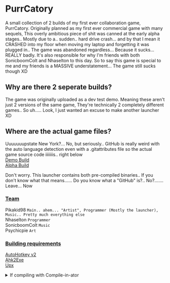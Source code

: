 # PurrCatory

A small collection of 2 builds of my first ever collaboration game, PurrCatory. Originally planned as my first ever commercial game with many sequels, This overly ambitious piece of shit was canned at the early alpha stages.. Mostly due to a.. sudden.. hard drive crash... and by that I mean it CRASHED into my floor when moving my laptop and forgetting it was plugged in.. The game was abandoned regardless... Because it sucks... REALLY badly. It's also responsible for why I'm friends with both SonicboomColt and Nhaselton to this day. So to say this game is special to me and my friends is a MASSIVE understatement... The game still sucks though XD

## Why are there 2 seperate builds?

The game was originally uploaded as a dev test demo. Meaning these aren't just 2 versions of the same game, They're technically 2 completely different games.. So uh..... Look, I just wanted an excuse to make another launcher XD

## Where are the actual game files?

Uuuuuuupstate New York?... No, but seriously.. GitHub is really weird with the auto language detection even with a .gitattributes file so the actual game source code iiiiiiis.. right below
\
[Demo Build](https://github.com/pikakid98/purrcatory-archives-demobuild)
\
[Alpha Build](https://github.com/pikakid98/purrcatory-archives-alphabuild)

Don't worry. This launcher contains both pre-compiled binaries.. If you don't know what that means...... Do you know what a "GitHub" is?.. No?....... Leave... Now

### <b><u>Team</b></u>

Pikakid98 `Main.. ahem... "Artist", Programmer (Mostly the launcher), Music.. Pretty much everything else`
\
Nhaselton `Programmer`
\
SonicboomColt `Music`
\
Psychicpie `Art`

### <b><u>Building requirements</b></u>

[AutoHotkey v2](https://github.com/AutoHotkey/AutoHotkey/releases)
\
[Ahk2Exe](https://github.com/AutoHotkey/Ahk2Exe/releases)
\
[Upx](https://github.com/upx/upx/releases/tag/v4.2.2)


<details>
<summary>If compiling with Compile-in-ator</summary>

###### Use the following environment variables or you WILL encounter errors
`%AHK%` AutoHotkey
`%GMS%` GameMaker Studio

</details>
